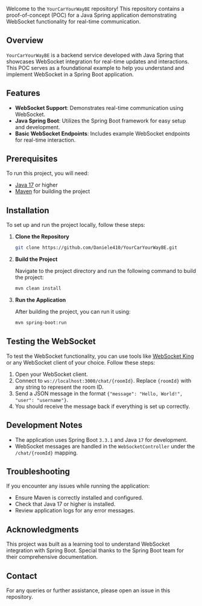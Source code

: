 Welcome to the `YourCarYourWayBE` repository! This repository contains a proof-of-concept (POC) for a Java Spring application demonstrating WebSocket functionality for real-time communication.

## Overview

`YourCarYourWayBE` is a backend service developed with Java Spring that showcases WebSocket integration for real-time updates and interactions. This POC serves as a foundational example to help you understand and implement WebSocket in a Spring Boot application.

## Features

- **WebSocket Support**: Demonstrates real-time communication using WebSocket.
- **Java Spring Boot**: Utilizes the Spring Boot framework for easy setup and development.
- **Basic WebSocket Endpoints**: Includes example WebSocket endpoints for real-time interaction.

## Prerequisites

To run this project, you will need:

- [Java 17](https://www.oracle.com/java/technologies/javase-jdk17-downloads.html) or higher
- [Maven](https://maven.apache.org/) for building the project

## Installation

To set up and run the project locally, follow these steps:

1. **Clone the Repository**

   ```bash
   git clone https://github.com/Daniele410/YourCarYourWayBE.git

2. **Build the Project**

   Navigate to the project directory and run the following command to build the project:

   ```bash
   mvn clean install

3. **Run the Application**

   After building the project, you can run it using:

   ```bash
   mvn spring-boot:run

## Testing the WebSocket

To test the WebSocket functionality, you can use tools like [WebSocket King](https://websocketking.com) or any WebSocket client of your choice. Follow these steps:

1. Open your WebSocket client.
2. Connect to `ws://localhost:3000/chat/{roomId}`. Replace `{roomId}` with any string to represent the room ID.
3. Send a JSON message in the format `{"message": "Hello, World!", "user": "username"}`.
4. You should receive the message back if everything is set up correctly.

## Development Notes

- The application uses Spring Boot `3.3.1` and Java `17` for development.
- WebSocket messages are handled in the `WebSocketController` under the `/chat/{roomId}` mapping.

## Troubleshooting

If you encounter any issues while running the application:
- Ensure Maven is correctly installed and configured.
- Check that Java 17 or higher is installed.
- Review application logs for any error messages.

## Acknowledgments

This project was built as a learning tool to understand WebSocket integration with Spring Boot. Special thanks to the Spring Boot team for their comprehensive documentation.

## Contact

For any queries or further assistance, please open an issue in this repository.